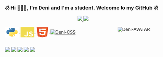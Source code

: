 ###                 ॐ Hi 👋🏻😊, I'm Deni and I'm a student. Welcome to my GitHub ॐ

<div align="center">
  <a href="https://github.com/DeniCastro">
  <img height="180em" src="https://github-readme-stats.vercel.app/api?username=DeniCastro&show_icons=true&theme=synthwave&include_all_commits=true&count_private=true"/>
  <img height="180em" src="https://github-readme-stats.vercel.app/api/top-langs/?username=DeniCastro&layout=compact&langs_count=7&theme=solarized-light"/>
</div>
  
  <div style="display: inline_block"><br>

  <img align="center" alt="Deni-Python" height="35" width="45" src="https://raw.githubusercontent.com/devicons/devicon/master/icons/python/python-original.svg">
  
  <img align="center" alt="Deni-Js" height="35" width="45" src="https://raw.githubusercontent.com/devicons/devicon/master/icons/javascript/javascript-plain.svg">
  
  <img align="center" alt="Deni-HTML" height="35" width="45" src="https://raw.githubusercontent.com/devicons/devicon/master/icons/html5/html5-original.svg">
  
  <img align="center" alt="Deni-CSS" height="35" width="45" src="https://cdn.jsdelivr.net/gh/devicons/devicon/icons/css3/css3-original.svg">
    
  <img align="right" alt="Deni-AVATAR" height="100" width="140" src="[https://imgur.com/a/wjjzROx.png](https://user-images.githubusercontent.com/101472709/171512699-4e6f6edd-1d10-4584-bb47-00b49ad5c22d.png)">
    
</div>
 
  
##
  
  
<div> 

  <a href="https://www.linkedin.com/in/denilson-castro-4322a7103/" target="_blank"><img src="https://img.shields.io/badge/-LinkedIn-%230077B5?style=for-the-badge&logo=linkedin&logoColor=white" target="_blank"></a>
  <a href="https://api.whatsapp.com/send?phone=5592994441974" target="_blank"><img src="https://img.shields.io/badge/WhatsApp-25D366?style=for-the-badge&logo=whatsapp&logoColor=white" target="_blank"></a>
  <a href="https://www.instagram.com/_deni.castro/" target="_blank"><img src="https://img.shields.io/badge/Instagram-E4405F?style=for-the-badge&logo=instagram&logoColor=white" target="_blank"></a>
  <a href = "mailto:denicastro.oliveira@gmail.com"><img src="https://img.shields.io/badge/Gmail-D14836?style=for-the-badge&logo=gmail&logoColor=white" target="_blank"></a>
<a href = "mailto:denicastro.oliveira@outlook.com"><img src="https://img.shields.io/badge/Microsoft_Outlook-0078D4?style=for-the-badge&logo=microsoft-outlook&logoColor=white" target="_blank"></a>
      

  
</div>


  

